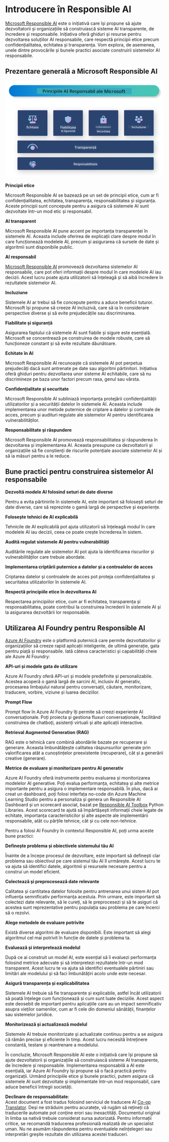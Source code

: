 <!--
CO_OP_TRANSLATOR_METADATA:
{
  "original_hash": "805b96b20152936d8f4c587d90d6e06e",
  "translation_date": "2025-07-16T22:58:01+00:00",
  "source_file": "md/01.Introduction/05/ResponsibleAI.md",
  "language_code": "ro"
}
-->
# **Introducere în Responsible AI**

[Microsoft Responsible AI](https://www.microsoft.com/ai/responsible-ai?WT.mc_id=aiml-138114-kinfeylo) este o inițiativă care își propune să ajute dezvoltatorii și organizațiile să construiască sisteme AI transparente, de încredere și responsabile. Inițiativa oferă ghiduri și resurse pentru dezvoltarea soluțiilor AI responsabile, care respectă principii etice precum confidențialitatea, echitatea și transparența. Vom explora, de asemenea, unele dintre provocările și bunele practici asociate construirii sistemelor AI responsabile.

## Prezentare generală a Microsoft Responsible AI

![RAIPrinciples](../../../../../translated_images/RAIPrinciples.bf9c9bc6ca160d336830630939a5130a22b3f9e1f633773562f83fed08a50520.ro.png)

**Principii etice**

Microsoft Responsible AI se bazează pe un set de principii etice, cum ar fi confidențialitatea, echitatea, transparența, responsabilitatea și siguranța. Aceste principii sunt concepute pentru a asigura că sistemele AI sunt dezvoltate într-un mod etic și responsabil.

**AI transparent**

Microsoft Responsible AI pune accent pe importanța transparenței în sistemele AI. Aceasta include oferirea de explicații clare despre modul în care funcționează modelele AI, precum și asigurarea că sursele de date și algoritmii sunt disponibile public.

**AI responsabil**

[Microsoft Responsible AI](https://www.microsoft.com/ai/responsible-ai?WT.mc_id=aiml-138114-kinfeylo) promovează dezvoltarea sistemelor AI responsabile, care pot oferi informații despre modul în care modelele AI iau decizii. Acest lucru poate ajuta utilizatorii să înțeleagă și să aibă încredere în rezultatele sistemelor AI.

**Incluziune**

Sistemele AI ar trebui să fie concepute pentru a aduce beneficii tuturor. Microsoft își propune să creeze AI incluzivă, care să ia în considerare perspective diverse și să evite prejudecățile sau discriminarea.

**Fiabilitate și siguranță**

Asigurarea faptului că sistemele AI sunt fiabile și sigure este esențială. Microsoft se concentrează pe construirea de modele robuste, care să funcționeze constant și să evite rezultate dăunătoare.

**Echitate în AI**

Microsoft Responsible AI recunoaște că sistemele AI pot perpetua prejudecăți dacă sunt antrenate pe date sau algoritmi părtinitori. Inițiativa oferă ghiduri pentru dezvoltarea unor sisteme AI echitabile, care să nu discrimineze pe baza unor factori precum rasa, genul sau vârsta.

**Confidențialitate și securitate**

Microsoft Responsible AI subliniază importanța protejării confidențialității utilizatorilor și a securității datelor în sistemele AI. Aceasta include implementarea unor metode puternice de criptare a datelor și controale de acces, precum și audituri regulate ale sistemelor AI pentru identificarea vulnerabilităților.

**Responsabilitate și răspundere**

Microsoft Responsible AI promovează responsabilitatea și răspunderea în dezvoltarea și implementarea AI. Aceasta presupune ca dezvoltatorii și organizațiile să fie conștienți de riscurile potențiale asociate sistemelor AI și să ia măsuri pentru a le reduce.

## Bune practici pentru construirea sistemelor AI responsabile

**Dezvoltă modele AI folosind seturi de date diverse**

Pentru a evita părtinirile în sistemele AI, este important să folosești seturi de date diverse, care să reprezinte o gamă largă de perspective și experiențe.

**Folosește tehnici de AI explicabilă**

Tehnicile de AI explicabilă pot ajuta utilizatorii să înțeleagă modul în care modelele AI iau decizii, ceea ce poate crește încrederea în sistem.

**Audită regulat sistemele AI pentru vulnerabilități**

Auditările regulate ale sistemelor AI pot ajuta la identificarea riscurilor și vulnerabilităților care trebuie abordate.

**Implementarea criptării puternice a datelor și a controalelor de acces**

Criptarea datelor și controalele de acces pot proteja confidențialitatea și securitatea utilizatorilor în sistemele AI.

**Respectă principiile etice în dezvoltarea AI**

Respectarea principiilor etice, cum ar fi echitatea, transparența și responsabilitatea, poate contribui la construirea încrederii în sistemele AI și la asigurarea dezvoltării lor responsabile.

## Utilizarea AI Foundry pentru Responsible AI

[Azure AI Foundry](https://ai.azure.com?WT.mc_id=aiml-138114-kinfeylo) este o platformă puternică care permite dezvoltatorilor și organizațiilor să creeze rapid aplicații inteligente, de ultimă generație, gata pentru piață și responsabile. Iată câteva caracteristici și capabilități cheie ale Azure AI Foundry:

**API-uri și modele gata de utilizare**

Azure AI Foundry oferă API-uri și modele predefinite și personalizabile. Acestea acoperă o gamă largă de sarcini AI, inclusiv AI generativ, procesarea limbajului natural pentru conversații, căutare, monitorizare, traducere, vorbire, viziune și luarea deciziilor.

**Prompt Flow**

Prompt flow în Azure AI Foundry îți permite să creezi experiențe AI conversaționale. Poți proiecta și gestiona fluxuri conversaționale, facilitând construirea de chatboți, asistenți virtuali și alte aplicații interactive.

**Retrieval Augmented Generation (RAG)**

RAG este o tehnică care combină abordările bazate pe recuperare și generare. Aceasta îmbunătățește calitatea răspunsurilor generate prin valorificarea atât a cunoștințelor preexistente (recuperare), cât și a generării creative (generare).

**Metrice de evaluare și monitorizare pentru AI generativ**

Azure AI Foundry oferă instrumente pentru evaluarea și monitorizarea modelelor AI generative. Poți evalua performanța, echitatea și alte metrice importante pentru a asigura o implementare responsabilă. În plus, dacă ai creat un dashboard, poți folosi interfața no-code din Azure Machine Learning Studio pentru a personaliza și genera un Responsible AI Dashboard și un scorecard asociat, bazat pe [Responsible AI Toolbox](https://responsibleaitoolbox.ai/?WT.mc_id=aiml-138114-kinfeylo) Python Libraries. Acest scorecard te ajută să împărtășești informații cheie legate de echitate, importanța caracteristicilor și alte aspecte ale implementării responsabile, atât cu părțile tehnice, cât și cu cele non-tehnice.

Pentru a folosi AI Foundry în contextul Responsible AI, poți urma aceste bune practici:

**Definește problema și obiectivele sistemului tău AI**

Înainte de a începe procesul de dezvoltare, este important să definești clar problema sau obiectivul pe care sistemul tău AI îl urmărește. Acest lucru te va ajuta să identifici datele, algoritmii și resursele necesare pentru a construi un model eficient.

**Colectează și preprocesează date relevante**

Calitatea și cantitatea datelor folosite pentru antrenarea unui sistem AI pot influența semnificativ performanța acestuia. Prin urmare, este important să colectezi date relevante, să le cureți, să le preprocesezi și să te asiguri că acestea sunt reprezentative pentru populația sau problema pe care încerci să o rezolvi.

**Alege metodele de evaluare potrivite**

Există diverse algoritmi de evaluare disponibili. Este important să alegi algoritmul cel mai potrivit în funcție de datele și problema ta.

**Evaluează și interpretează modelul**

După ce ai construit un model AI, este esențial să îi evaluezi performanța folosind metrice adecvate și să interpretezi rezultatele într-un mod transparent. Acest lucru te va ajuta să identifici eventualele părtiniri sau limitări ale modelului și să faci îmbunătățiri acolo unde este necesar.

**Asigură transparența și explicabilitatea**

Sistemele AI trebuie să fie transparente și explicabile, astfel încât utilizatorii să poată înțelege cum funcționează și cum sunt luate deciziile. Acest aspect este deosebit de important pentru aplicațiile care au un impact semnificativ asupra vieților oamenilor, cum ar fi cele din domeniul sănătății, finanțelor sau sistemelor juridice.

**Monitorizează și actualizează modelul**

Sistemele AI trebuie monitorizate și actualizate continuu pentru a se asigura că rămân precise și eficiente în timp. Acest lucru necesită întreținere constantă, testare și reantrenare a modelului.

În concluzie, Microsoft Responsible AI este o inițiativă care își propune să ajute dezvoltatorii și organizațiile să construiască sisteme AI transparente, de încredere și responsabile. Implementarea responsabilă a AI este esențială, iar Azure AI Foundry își propune să o facă practică pentru organizații. Urmând principiile etice și bunele practici, putem asigura că sistemele AI sunt dezvoltate și implementate într-un mod responsabil, care aduce beneficii întregii societăți.

**Declinare de responsabilitate**:  
Acest document a fost tradus folosind serviciul de traducere AI [Co-op Translator](https://github.com/Azure/co-op-translator). Deși ne străduim pentru acuratețe, vă rugăm să rețineți că traducerile automate pot conține erori sau inexactități. Documentul original în limba sa nativă trebuie considerat sursa autorizată. Pentru informații critice, se recomandă traducerea profesională realizată de un specialist uman. Nu ne asumăm răspunderea pentru eventualele neînțelegeri sau interpretări greșite rezultate din utilizarea acestei traduceri.